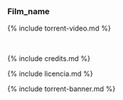 <br>

### Film_name

{% include torrent-video.md %}

<br>

<!-- content -->

{% include credits.md %}

{% include licencia.md %}

{% include torrent-banner.md %}

<!-- /content -->

<link rel="stylesheet" type="text/css" href="style-projector.css">

<!-- Moment is used to show a human-readable remaining time -->
<script src="http://momentjs.com/downloads/moment.min.js"></script>
  
<!-- Include the latest version of WebTorrent -->
<script src="https://cdn.jsdelivr.net/webtorrent/latest/webtorrent.min.js"></script>

<!-- activate hoipoi cinema -->
<script type="text/javascript" src='../torrent-nobackground.js'></script>